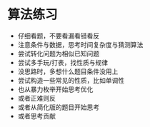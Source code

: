 # 算法练习

- 仔细看题，不要看漏看错看反
- 注意条件与数据，思考时间复杂度与猜测算法
- 尝试转化问题为相似已知问题
- 尝试多手玩/打表，找性质与规律
- 没思路时，多想什么题目条件没用上
- 尝试构造一些常见的性质，比如单调性
- 也从暴力枚举开始思考优化
- 或者正难则反
- 或者从简化版的题目开始思考
- 或者思考贡献